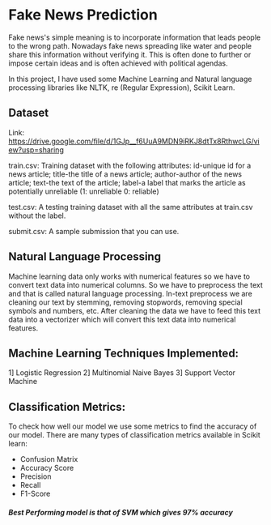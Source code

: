 # Fake News Prediction

Fake news's simple meaning is to incorporate information that leads people to the wrong path. Nowadays fake news spreading like water and people share this information without verifying it. This is often done to further or impose certain ideas and is often achieved with political agendas.

In this project, I have used some Machine Learning and Natural language processing libraries like NLTK, re (Regular Expression), Scikit Learn.

## Dataset
Link:
https://drive.google.com/file/d/1GJp__f6UuA9MDN9iRKJ8dtTx8RthwcLG/view?usp=sharing

train.csv: Training dataset with the following attributes:
id-unique id for a news article;
title-the title of a news article;
author-author of the news article;
text-the text of the article;
label-a label that marks the article as potentially unreliable
(1: unreliable
0: reliable)

test.csv: A testing training dataset with all the same attributes at train.csv without the label.

submit.csv: A sample submission that you can use.

## Natural Language Processing
Machine learning data only works with numerical features so we have to convert text data into numerical columns. So we have to preprocess the text and that is called natural language processing.
In-text preprocess we are cleaning our text by stemming, removing stopwords, removing special symbols and numbers, etc. After cleaning the data we have to feed this text data into a vectorizer which will convert this text data into numerical features.

## Machine Learning Techniques Implemented:
1] Logistic Regression
2] Multinomial Naive Bayes
3] Support Vector Machine

## Classification Metrics:
To check how well our model we use some metrics to find the accuracy of our model. There are many types of classification metrics available in Scikit learn:
- Confusion Matrix
- Accuracy Score
- Precision
- Recall
- F1-Score

##### Best Performing model is that of SVM which gives 97% accuracy

